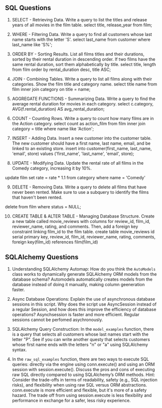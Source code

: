 ## SQL Questions
1. SELECT - Retrieving Data. Write a query to list the titles and release years of all movies in the film table.
select title, release_year from film;



2. WHERE - Filtering Data. Write a query to find all customers whose last name starts with the letter 'S'.
select last_name from customer where last_name like 'S%';



3. ORDER BY - Sorting Results. List all films titles and their durations, sorted by their rental duration in descending order. If two films have the same rental duration, sort them alphabetically by title.
select title, length from film order by rental_duration desc, title ASC;



4. JOIN - Combining Tables. Write a query to list all films along with their categories. Show the film title and category name.
select title name from film inner join category on title = name;


5. AGGREGATE FUNCTIONS - Summarizing Data. Write a query to find the average rental duration for movies in each category.
select  c.category, AVG(f.rental_duration) AS avg_rental_duration;



6. COUNT - Counting Rows. Write a query to count how many films are in the Action category.
select count as action_film from film inner join category = title where name like 'Action';



7. INSERT - Adding Data. Insert a new customer into the customer table. The new customer should have a first name, last name, email, and be linked to an existing store.
 insert into customer(first_name, last_name, 'email', store) values ('first_name', 'last_name', 'email', store);



8. UPDATE - Modifying Data. Update the rental rate of all films in the Comedy category, increasing it by 10%.


update film set rate = rate * 1.1 from category where name = 'Comedy'

9. DELETE - Removing Data. Write a query to delete all films that have never been rented. Make sure to use a subquery to identify the films that haven't been rented.

delete from film where status = NULL;

10. CREATE TABLE & ALTER TABLE - Managing Database Structure. Create a new table called movie_reviews with columns for review_id, film_id, reviewer_name, rating, and comments. Then, add a foreign key constraint linking film_id to the film table.
create table movie_reviews id serial primary key, review_id, film_id, reviewer_name, rating, comments, foreign key(film_id) references film(film_id)



## SQLAlchemy Questions

1. Understanding SQLAlchemy Automap: How do you think the `AutoModels` class works to dynamically generate SQLAlchemy ORM models from the database schema?
Automodels automatically creates models from the database instead of doing it manually, making column geeneration faster.


2. Async Database Operations: Explain the use of asynchronous database sessions in this script. Why does the script use AsyncSession instead of a regular Session, and how does this improve the efficiency of database operations?
Asynchsession is faster and more efficient. Regular sessions cannot be perfomed asychronously.


3. SQLAlchemy Query Construction: In the `model_examples` function, there is a query that selects all customers whose last names start with the letter "P". See if you can write another questy that selects customers whose first name ends with the letters "n" or "a" using SQLAlchemy syntax.



4. In the `raw_sql_examples` function, there are two ways to execute SQL queries: directly via the engine using conn.execute() and using an ORM session with session.execute(). Discuss the pros and cons of executing raw SQL directly compared to using SQLAlchemy’s ORM methods.
Hint: Consider the trade-offs in terms of readability, safety (e.g., SQL injection risks), and flexibility when using raw SQL versus ORM abstractions.
conn.execute is more efficient and flexible, but it's more of a safety hazard. The trade off from using session.execute is less flexibility and performance in exchange for a safer, less risky experience.
